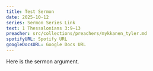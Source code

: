 ```yaml
---
title: Test Sermon
date: 2025-10-12
series: Sermon Series Link
text: 1 Thessalonians 3:9–13
preacher: src/collections/preachers/mykkanen_tyler.md
spotifyURL: Spotify URL
googleDocsURL: Google Docs URL
---
```

Here is the sermon argument.